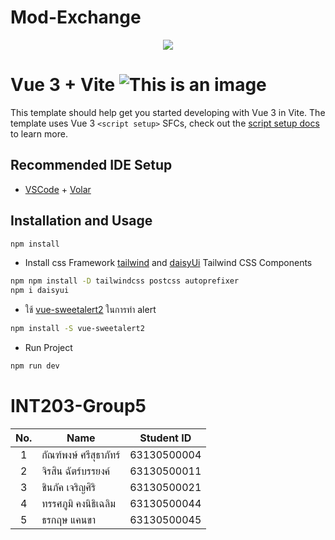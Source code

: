 # Mod-Exchange
<p align="center">
 <img src="https://media.giphy.com/media/W56iRg3BTRZJvzKGu5/giphy.gif" />
</p>


# Vue 3 + Vite     ![This is an image](https://github.com/thanakritcankha/mod-exchange/blob/main/public/favicon.ico)
This template should help get you started developing with Vue 3 in Vite. The template uses Vue 3 `<script setup>` SFCs, check out the [script setup docs](https://v3.vuejs.org/api/sfc-script-setup.html#sfc-script-setup) to learn more.

## Recommended IDE Setup

- [VSCode](https://code.visualstudio.com/) + [Volar](https://marketplace.visualstudio.com/items?itemName=johnsoncodehk.volar)

## Installation and Usage

``` bash
npm install
```
- Install css Framework [tailwind](https://tailwindcss.com/docs/installation) and [daisyUi](https://daisyui.com/) Tailwind CSS Components
``` bash
npm npm install -D tailwindcss postcss autoprefixer
npm i daisyui
```
- ใช้ [vue-sweetalert2](https://www.npmjs.com/package/vue-sweetalert2) ในการทำ alert <br>
``` sh
npm install -S vue-sweetalert2 
```
- Run Project
``` sh
npm run dev 
```
 

# INT203-Group5

 | No. | Name              | Student ID   |
|:---:|-------------------|--------------|
|  1  |  กัณฑ์พงษ์ ศรีสุธาภัทร์   | 63130500004  |
|  2  | จิรสิน ฉัตร์บรรยงค์ | 63130500011  |
|  3  | ชินภัค เจริญศิริ | 63130500021 |
|  4  | ทรรศภูมิ คงนิธิเฉลิม  | 63130500044 |
|  5  |  ธรกฤษ แคนขา  | 63130500045 |

